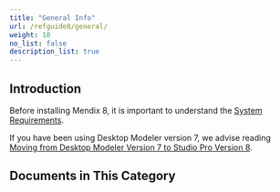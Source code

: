 ```yaml
---
title: "General Info"
url: /refguide8/general/
weight: 10
no_list: false
description_list: true 
---
```


## Introduction

Before installing Mendix 8, it is important to understand the [System Requirements](/refguide8/system-requirements/). 

If you have been using Desktop Modeler version 7, we advise reading [Moving from Desktop Modeler Version 7 to Studio Pro Version 8](/refguide8/moving-from-7-to-8/).

## Documents in This Category
